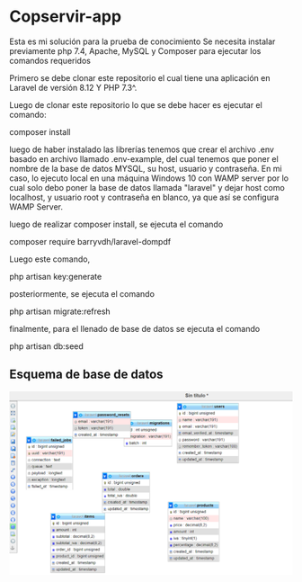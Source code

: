 # Copservir-app
Esta es mi solución para la prueba de conocimiento
Se necesita instalar previamente php 7.4, Apache, MySQL y Composer para ejecutar los comandos requeridos

Primero se debe clonar este repositorio el cual tiene una aplicación en Laravel de versión 8.12 Y PHP 7.3^.

Luego de clonar este repositorio lo que se debe hacer es ejecutar el comando:

composer install

luego de haber instalado las librerías tenemos que crear el archivo .env basado en archivo llamado .env-example, del cual tenemos que poner el nombre de la base de datos MYSQL, su host, usuario y contraseña. En mi caso, lo ejecuto local en una máquina Windows 10 con WAMP server por lo cual solo debo poner la base de datos llamada "laravel" y dejar host como localhost, y usuario root y contraseña en blanco, ya que así se configura WAMP Server.


luego de realizar composer install, se ejecuta el comando


composer require barryvdh/laravel-dompdf

Luego este comando,

php artisan key:generate

posteriormente, se ejecuta el comando


php artisan migrate:refresh


finalmente, para el llenado de base de datos se ejecuta el comando 



php artisan db:seed

## Esquema de base de datos

![alt text](https://github.com/armando555/Copservir-app/blob/develop/esquemaDB.png)
